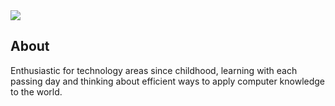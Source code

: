 <img src="https://i.imgur.com/TYoW7Zj.png" />

## About
Enthusiastic for technology areas since childhood, learning with each passing day and thinking about efficient ways to apply computer knowledge to the world.